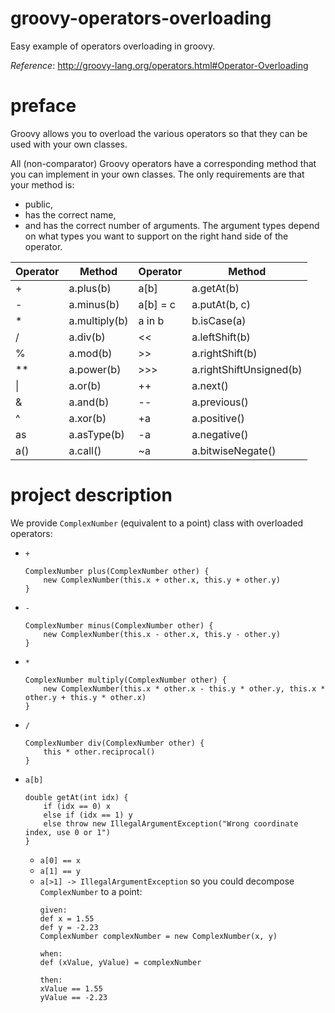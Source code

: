 # groovy-operators-overloading
Easy example of operators overloading in groovy.

_Reference_: http://groovy-lang.org/operators.html#Operator-Overloading

# preface
Groovy allows you to overload the various operators so 
that they can be used with your own classes.

All (non-comparator) Groovy operators have a corresponding 
method that you can implement in your own classes. 
The only requirements are that your method is:
* public, 
* has the correct name, 
* and has the correct number of arguments. 
The argument types depend on what types you want to 
support on the right hand side of the operator.

|Operator   |Method   |Operator   |Method   |
|---|---|---|---|
|+   |a.plus(b)   |a[b]   |a.getAt(b)   |
|-   |a.minus(b)   |a[b] = c   |a.putAt(b, c)   |
|*   |a.multiply(b)   |a in b   |b.isCase(a)   |
|/   |a.div(b)   |<<   |a.leftShift(b)   |
|%   |a.mod(b)   |\>>   |a.rightShift(b)   |
|**   |a.power(b)   |\>>>   |a.rightShiftUnsigned(b)   |
|&#124;   |a.or(b)   |++   |a.next()   |
|&   |a.and(b)   |--   |a.previous()   |
|^   |a.xor(b)   |+a   |a.positive()   |
|as   |a.asType(b)   |-a   |a.negative()   |
|a()   |a.call()   |~a   |a.bitwiseNegate()   |

# project description
We provide `ComplexNumber` (equivalent to a point) 
class with overloaded operators:
* `+`
    ```
    ComplexNumber plus(ComplexNumber other) {
        new ComplexNumber(this.x + other.x, this.y + other.y)
    }
    ```
* `-`
    ```
    ComplexNumber minus(ComplexNumber other) {
        new ComplexNumber(this.x - other.x, this.y - other.y)
    }
    ```
* `*`
    ```
    ComplexNumber multiply(ComplexNumber other) {
        new ComplexNumber(this.x * other.x - this.y * other.y, this.x * other.y + this.y * other.x)
    }
    ```
* `/`
    ```
    ComplexNumber div(ComplexNumber other) {
        this * other.reciprocal()
    }
    ```
* `a[b]`
    ```
    double getAt(int idx) {
        if (idx == 0) x
        else if (idx == 1) y
        else throw new IllegalArgumentException("Wrong coordinate index, use 0 or 1")
    }
    ```
    * `a[0] == x`
    * `a[1] == y`
    * `a[>1] -> IllegalArgumentException`
    so you could decompose `ComplexNumber` to a 
    point:
        ```
        given:
        def x = 1.55
        def y = -2.23
        ComplexNumber complexNumber = new ComplexNumber(x, y)
        
        when:
        def (xValue, yValue) = complexNumber
        
        then:
        xValue == 1.55
        yValue == -2.23
        ```